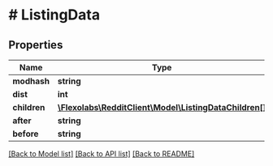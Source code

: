 # # ListingData

## Properties

Name | Type | Description | Notes
------------ | ------------- | ------------- | -------------
**modhash** | **string** |  |
**dist** | **int** |  |
**children** | [**\Flexolabs\RedditClient\Model\ListingDataChildren[]**](ListingDataChildren.md) |  |
**after** | **string** |  | [optional]
**before** | **string** |  | [optional]

[[Back to Model list]](../../README.md#models) [[Back to API list]](../../README.md#endpoints) [[Back to README]](../../README.md)
